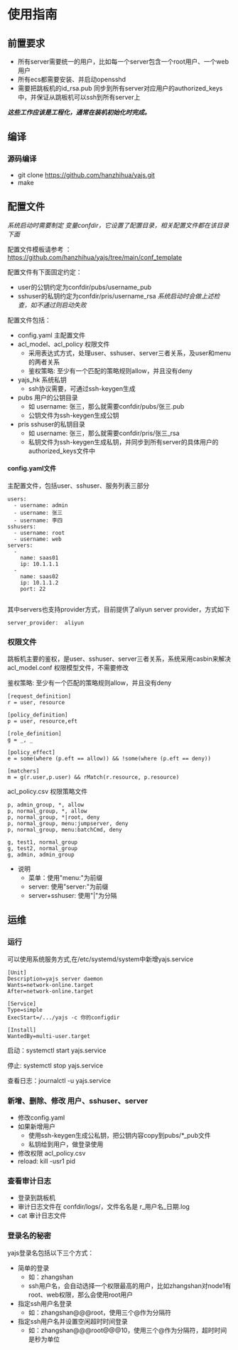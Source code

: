 # 使用指南

## 前置要求
* 所有server需要统一的用户，比如每一个server包含一个root用户、一个web用户
* 所有ecs都需要安装、并启动opensshd
* 需要把跳板机的id_rsa.pub 同步到所有server对应用户的authorized_keys中，并保证从跳板机可以ssh到所有server上

_**这些工作应该是工程化，通常在装机初始化时完成。**_

## 编译
### 源码编译
* git clone https://github.com/hanzhihua/yajs.git
* make

## 配置文件
_系统启动时需要制定 变量confdir，它设置了配置目录，相关配置文件都在该目录下面_

配置文件模板请参考 ： https://github.com/hanzhihua/yajs/tree/main/conf_template

配置文件有下面固定约定：
* user的公钥约定为confdir/pubs/username_pub
* sshuser的私钥约定为confdir/pris/username_rsa
_系统启动时会做上述检查，如不通过则启动失败_

配置文件包括：
* config.yaml 主配置文件
* acl_model、acl_policy 权限文件
  * 采用表达式方式，处理user、sshuser、server三者关系，及user和menu的两者关系
  * 鉴权策略: 至少有一个匹配的策略规则allow，并且没有deny
* yajs_hk 系统私钥
  * ssh协议需要，可通过ssh-keygen生成
* pubs 用户的公钥目录 
  * 如 username: 张三，那么就需要confdir/pubs/张三.pub
  * 公钥文件为ssh-keygen生成公钥
* pris sshuser的私钥目录
    * 如 username: 张三，那么就需要confdir/pris/张三_rsa
    * 私钥文件为ssh-keygen生成私钥，并同步到所有server的具体用户的authorized_keys文件中
#### config.yaml文件
主配置文件，包括user、sshuser、服务列表三部分
```
users:
  - username: admin
  - username: 张三
  - username: 李四
sshusers:
  - username: root
  - username: web
servers:
  -
    name: saas01
    ip: 10.1.1.1
  -
    name: saas02
    ip: 10.1.1.2
    port: 22
    
```
其中servers也支持provider方式，目前提供了aliyun server provider，方式如下
```
server_provider:  aliyun
```

### 权限文件
跳板机主要的鉴权，是user、sshuser、server三者关系，系统采用casbin来解决
acl_model.conf 权限模型文件，不需要修改

鉴权策略: 至少有一个匹配的策略规则allow，并且没有deny

```
[request_definition]
r = user, resource

[policy_definition]
p = user, resource,eft

[role_definition]
g = _, _

[policy_effect]
e = some(where (p.eft == allow)) && !some(where (p.eft == deny))

[matchers]
m = g(r.user,p.user) && rMatch(r.resource, p.resource)
```

acl_policy.csv 权限策略文件
```
p, admin_group, *, allow
p, normal_group, *, allow
p, normal_group, *|root, deny
p, normal_group, menu:jumpserver, deny
p, normal_group, menu:batchCmd, deny

g, test1, normal_group
g, test2, normal_group
g, admin, admin_group

```
* 说明
  * 菜单：使用"menu:"为前缀
  * server: 使用"server:"为前缀
  * server+sshuser: 使用"|"为分隔


## 运维
### 运行
可以使用系统服务方式,在/etc/systemd/system中新增yajs.service
```
[Unit]
Description=yajs server daemon
Wants=network-online.target
After=network-online.target

[Service]
Type=simple
ExecStart=/.../yajs -c 你的configdir

[Install]
WantedBy=multi-user.target
```
启动：systemctl start yajs.service

停止: systemctl stop yajs.service

查看日志：journalctl -u yajs.service

### 新增、删除、修改 用户、sshuser、server
* 修改config.yaml
* 如果新增用户 
  * 使用ssh-keygen生成公私钥，把公钥内容copy到pubs/*_pub文件
  * 私钥给到用户，做登录使用
* 修改权限 acl_policy.csv
* reload: kill -usr1 pid 


### 查看审计日志
* 登录到跳板机
* 审计日志文件在 confdir/logs/，文件名名是 r_用户名_日期.log
* cat 审计日志文件

### 登录名的秘密

yajs登录名包括以下三个方式：
* 简单的登录
  *  如：zhangshan
  * ssh用户名，会自动选择一个权限最高的用户，比如zhangshan对node1有root、web权限，那么会使用root用户
* 指定ssh用户名登录
  * 如：zhangshan@@@root，使用三个@作为分隔符
* 指定ssh用户名并设置空闲超时时间登录
  * 如：zhangshan@@@root@@@10，使用三个@作为分隔符，超时时间是秒为单位
